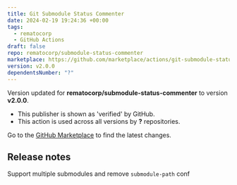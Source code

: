 ```yaml
---
title: Git Submodule Status Commenter
date: 2024-02-19 19:24:36 +00:00
tags:
  - rematocorp
  - GitHub Actions
draft: false
repo: rematocorp/submodule-status-commenter
marketplace: https://github.com/marketplace/actions/git-submodule-status-commenter
version: v2.0.0
dependentsNumber: "?"
---
```



Version updated for **rematocorp/submodule-status-commenter** to version **v2.0.0**.
- This publisher is shown as 'verified' by GitHub.
- This action is used across all versions by **?** repositories.

Go to the [GitHub Marketplace](https://github.com/marketplace/actions/git-submodule-status-commenter) to find the latest changes.

## Release notes

Support multiple submodules and remove `submodule-path` conf
